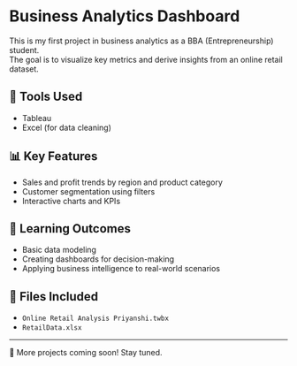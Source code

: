 # Business Analytics Dashboard

This is my first project in business analytics as a BBA (Entrepreneurship) student.  
The goal is to visualize key metrics and derive insights from an online retail dataset.

## 🚀 Tools Used
- Tableau
- Excel (for data cleaning)

## 📊 Key Features
- Sales and profit trends by region and product category
- Customer segmentation using filters
- Interactive charts and KPIs

## 🎯 Learning Outcomes
- Basic data modeling
- Creating dashboards for decision-making
- Applying business intelligence to real-world scenarios

## 📁 Files Included
- `Online Retail Analysis Priyanshi.twbx`
- `RetailData.xlsx`

---

🔗 More projects coming soon! Stay tuned.
